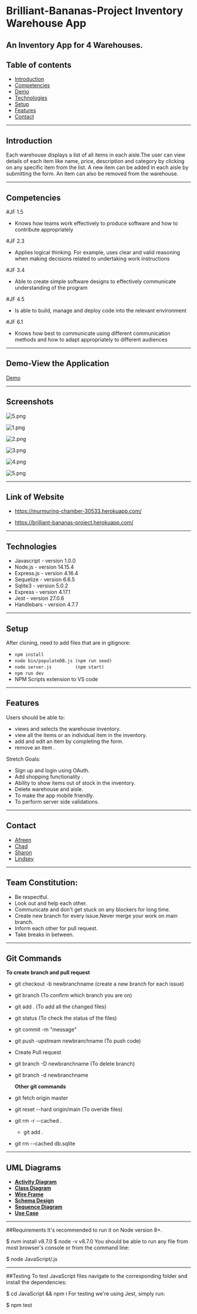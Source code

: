 # Brilliant-Bananas-Project Inventory Warehouse App
An Inventory App for 4 Warehouses. 
---


## Table of contents

- [Introduction](#introduction)
- [Competencies](#competencies)
- [Demo](#demo)
- [Technologies](#technologies)
- [Setup](#setup)
- [Features](#features)
- [Contact](#contact)

---

## Introduction

Each warehouse displays a list of all items in each aisle.The user can view details of each item like name, price, description and category by clicking on any specific item from the list. A new item can be added in each aisle by submitting the form. An item can also be removed from the warehouse.

---

## Competencies

#JF 1.5

- Knows how teams work effectively to produce software and how to contribute appropriately

#JF 2.3

- Applies logical thinking. For example, uses clear and valid reasoning when making decisions related to undertaking work
  instructions

#JF 3.4

- Able to create simple software designs to effectively communicate understanding of the program

#JF 4.5

- Is able to build, manage and deploy code into the relevant environment

#JF 6.1

- Knows how best to communicate using different communication methods and how to adapt appropriately to different audiences
---

## Demo-View the Application 

[Demo](https://murmuring-chamber-30533.herokuapp.com/)

---

## Screenshots
![5.png](./banana-images/banana1.png)

![1.png](./banana-images/warehouse1.png)

![2.png](./banana-images/single-view.png)

![3.png](./banana-images/toy-add.png)

![4.png](./banana-images/toy-add1.png)

![5.png](./banana-images/edit-toy-mag.png)


---

## Link of Website

- https://murmuring-chamber-30533.herokuapp.com/

- https://brilliant-bananas-project.herokuapp.com/

---

## Technologies

- Javascript - version 1.0.0
- Node.js - version 14.15.4
- Express.js - version 4.16.4
- Sequelize - version 6.6.5
- Sqlite3 -  version 5.0.2
- Express - version 4.17.1
- Jest - version 27.0.6
- Handlebars - version 4.7.7

---

## Setup

After cloning, need to add files that are in gitignore:

- `npm install`
- `node bin/populateDB.js (npm run seed)`
- `node server.js         (npm start)`
- `npm run dev`
- NPM Scripts extension to VS code 


---

## Features

Users should be able to:

- views and selects the warehouse inventory.
- view all the items or an individual item in the inventory. 
- add and edit an item by completing the form.
- remove an item .

Stretch Goals:

- Sign up and login using OAuth.
- Add shopping functionality .
- Ability to show items out of stock in the inventory.
- Delete warehouse and aisle.
- To make the app mobile friendly.
- To perform server side validations.

---

## Contact

- [Afreen](https://github.com/afreensafdar)
- [Chad](https://github.com/)
- [Sharon](https://github.com/)
- [Lindsey](https://github.com/)

---

## Team Constitution:
- Be respectful.
- Look out and help each other.
- Communicate and don't get stuck on any blockers for long time.
- Create new branch for every issue.Never merge your work on main branch.
- Inform each other for pull request.
- Take breaks in between.

---

## Git Commands

 **To create branch and pull request**
- git checkout -b newbranchname (create a new branch for each issue) 
- git branch (To confirm which branch you are on)
- git add . (To add all the changed files) 
- git status (To check the status of the files) 
- git commit -m "message"
- git push -upstream newbranchname (To push code)
- Create Pull request 
- git branch -D newbranchname (To delete branch)
- git branch -d newbranchname

  **Other git commands**
- git fetch origin master
- git reset --hard origin/main (To overide files)
- git rm -r --cached . 
     - git add .
- git rm --cached db.sqlite

---

 ## UML Diagrams
   - **[Activity Diagram](./UML/activitydiagram/)**
   - **[Class Diagram](./UML/Warehouse%20UML/classdiagram.png/)**
   - **[Wire Frame](./UML/wireframe/)**
   - **[Schema Design](./UML/Warehouse%20UML/schemadesign.png/)**
   - **[Sequence Diagram](./UML/Warehouse%20UML/sequence.png/)**
   - **[Use Case](./UML/Warehouse%20UML/usecase.png/)**
                 

---
##Requirements
It's recommended to run it on Node version 8+.

$ nvm install v8.7.0
$ node -v
v8.7.0
You should be able to run any file from most browser's console or from the command line:

$ node JavaScript/<file>.js

---
##Testing
To test JavaScript files navigate to the corresponding folder and install the dependencies:

$ cd JavaScript && npm i
For testing we're using Jest, simply run:

$ npm test

